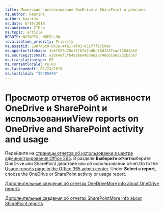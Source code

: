 ```yaml
---
title: Мониторинг использования OneDrive и SharePoint и действия
ms.author: kaarins
author: kaarins
ms.date: 6/10/2018
ms.audience: ITPro
ms.topic: article
ROBOTS: NOINDEX, NOFOLLOW
localization_priority: Priority
ms.assetid: 2987a5c9-063a-4fa1-af03-951f7f1750a8
ms.openlocfilehash: 1a6f52fa70e4f1b7e7adbc18d120fcac720d48e2
ms.sourcegitcommit: e2864efcfb493b6e46b662b746661a61232bdba7
ms.translationtype: MT
ms.contentlocale: ru-RU
ms.lasthandoff: 01/24/2019
ms.locfileid: "29485948"
---
```

# <a name="view-reports-on-onedrive-and-sharepoint-activity-and-usage"></a><span data-ttu-id="65c07-102">Просмотр отчетов об активности OneDrive и SharePoint и использовании</span><span class="sxs-lookup"><span data-stu-id="65c07-102">View reports on OneDrive and SharePoint activity and usage</span></span>

<span data-ttu-id="65c07-p101">Перейдите на [страницы отчетов об использовании в центре администрирования Office 365](https://admin.microsoft.com/AdminPortal/Home). В разделе **Выберите отчет**выберите OneDrive или SharePoint действие или об использовании отчет.</span><span class="sxs-lookup"><span data-stu-id="65c07-p101">Go to the [Usage reports page in the Office 365 admin center](https://admin.microsoft.com/AdminPortal/Home). Under **Select a report**, choose the OneDrive or SharePoint activity or usage report.</span></span> 
  
[<span data-ttu-id="65c07-105">Дополнительные сведения об отчетах OneDrive</span><span class="sxs-lookup"><span data-stu-id="65c07-105">More info about OneDrive reports</span></span>](https://go.microsoft.com/fwlink/?linkid=875239)
  
[<span data-ttu-id="65c07-106">Дополнительные сведения об отчетах SharePoint</span><span class="sxs-lookup"><span data-stu-id="65c07-106">More info about SharePoint reports</span></span>](https://go.microsoft.com/fwlink/?linkid=875240)
  

